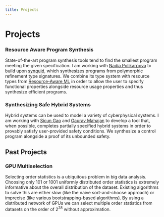 ```yaml
---
title: Projects
---
```

# Projects


### Resource Aware Program Synthesis
State-of-the-art program synthesis tools tend to find the smallest program
meeting the given specification. I am working with [Nadia Polikarpova](https://cseweb.ucsd.edu/~npolikarpova/) to build upon
[synquid](https://bitbucket.org/nadiapolikarpova/synquid), which synthesizes
programs from polymorphic refinement type signatures. We combine its
type system with resource types from [Resource-Aware
ML](https://raml.co) in order to allow the user to specify functional properties
alongside resource usage properties and thus synthesize efficient programs.

### Synthesizing Safe Hybrid Systems
Hybrid systems can be used to model a variety of cyberphysical systems. I am
working with [Sicun Gao](https://scungao.github.io/) and [Gaurav
Mahajan](http://cseweb.ucsd.edu/~gmahajan/) to develop a tool that, when
possible, completes partially specified hybrid systems in order to provably satisfy user-provided
safety conditions. We synthesize a control program alongside a proof of its unbounded safety.

## Past Projects

### GPU Multiselection
Selecting order statistics is a ubiquitous problem in big data analysis. Choosing only 101 or 1001 uniformly distributed order statistics is extremely informative about the overall distribution of the dataset. Existing algorithms to solve this are either slow (like the naive sort-and-choose approach) or imprecise (like various bootstrapping-based algorithms). By using a distributed network of GPUs we can select multiple order statistics from datasets on the order of 2<sup>28</sup> without approximation.
